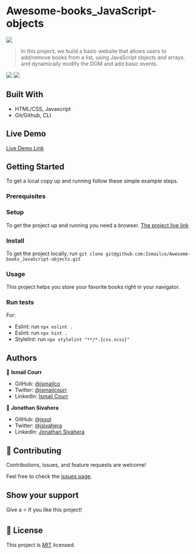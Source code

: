 # Awesome-books_JavaScript-objects

![](https://img.shields.io/badge/Microverse-blueviolet)

> In this project, we build a basic website that allows users to add/remove books from a list, using JavaScript objects and arrays. and dynamically modify the DOM and add basic events.

![](img/screenshot.png)
![](img/screenshot1.png)

## Built With

- HTML/CSS, Javascript
- Git/Github, CLI

## Live Demo

[Live Demo Link](https://ismailco.github.io/Awesome-books_JavaScript-objects/)

## Getting Started

To get a local copy up and running follow these simple example steps.

### Prerequisites

### Setup

To get the project up and running you need a browser.
[The project live link](Live-Demo-Link)

### Install

To get the project locally, run `git clone git@github.com:Ismailco/Awesome-books_JavaScript-objects.git`

### Usage

This project helps you store your favorite books right in your navigator.

### Run tests

For:

- Eslint: run `npx eslint .`
- Eslint: run `npx hint .`
- Stylelint: run `npx stylelint "**/*.{css.scss}"`

## Authors

👤 **Ismail Courr**

- GitHub: [@ismailco](https://github.com/ismailco)
- Twitter: [@ismailcourr](https://twitter.com/ismailcourr)
- LinkedIn: [Ismail Courr](https://linkedin.com/in/ismailcourr)

👤 **Jonathan Sivahera**

- GitHub: [@jssol](https://github.com/jssol)
- Twitter: [@jsivahera](https://twitter.com/jsivahera)
- LinkedIn: [Jonathan Sivahera](https://linkedin.com/in/jsivahera)

## 🤝 Contributing

Contributions, issues, and feature requests are welcome!

Feel free to check the [issues page](../../issues/).

## Show your support

Give a ⭐️ if you like this project!

## 📝 License

This project is [MIT](./MIT.md) licensed.
